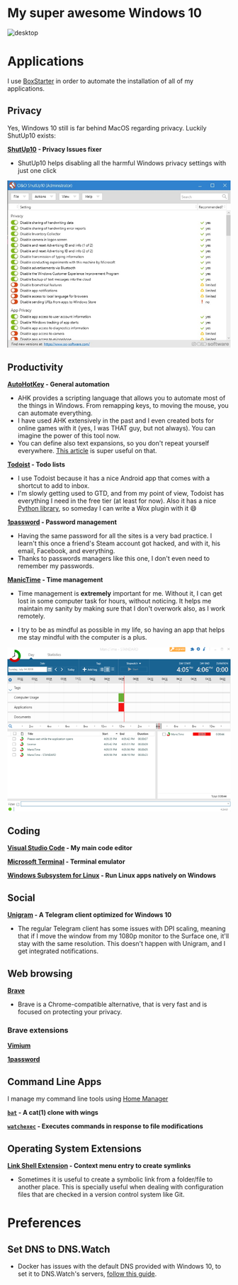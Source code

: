 # My super awesome Windows 10

![desktop](https://i.imgur.com/3Qf25H8.png)

# Applications

I use [BoxStarter](https://boxstarter.org/) in order to automate the installation of all of my applications.

## Privacy

Yes, Windows 10 still is far behind MacOS regarding privacy. Luckily ShutUp10 exists:

**[ShutUp10](https://www.oo-software.com/en/shutup10) - Privacy Issues fixer**

* ShutUp10 helps disabling all the harmful Windows privacy settings with just one click

![shutup10 screenshot](screenshots/shutup10.jpg)

## Productivity

**[AutoHotKey](https://www.autohotkey.com/) - General automation**

* AHK provides a scripting language that allows you to automate most of the things in Windows. From remapping keys, to moving the mouse, you can automate everything.
* I have used AHK extensively in the past and I even created bots for online games with it (yes, I was THAT guy, but not always). You can imagine the power of this tool now.
* You can define also text expansions, so you don't repeat yourself everywhere. [This article](http://www.thenickmay.com/articles/how-to-expand-text-for-free-with-autohotkey/) is super useful on that.

**[Todoist](https://todoist.com/) - Todo lists**

* I use Todoist because it has a nice Android app that comes with a shortcut to add to inbox.
* I'm slowly getting used to GTD, and from my point of view, Todoist has everything I need in the free tier (at least for now). Also it has a nice [Python library](https://github.com/Doist/todoist-python), so someday I can write a Wox plugin with it 😄

**[1password](https://1password.com/) - Password management**

* Having the same password for all the sites is a very bad practice. I learn't this once a friend's Steam account got hacked, and with it, his email, Facebook, and everything.
* Thanks to passwords managers like this one, I don't even need to remember my passwords.

**[ManicTime](https://www.manictime.com/) - Time management**

* Time management is **extremely** important for me. Without it, I can get lost in some computer task for hours, without noticing. It helps me maintain my sanity by making sure that I don't overwork also, as I work remotely.

* I try to be as mindful as possible in my life, so having an app that helps me stay mindful with the computer is a plus.

![manictime screenshot](screenshots/manictime.png)


## Coding

**[Visual Studio Code](https://code.visualstudio.com/) - My main code editor**

**[Microsoft Terminal](https://www.microsoft.com/store/productId/9N0DX20HK701) - Terminal emulator**

**[Windows Subsystem for Linux](https://docs.microsoft.com/en-us/windows/wsl/install-win10) - Run Linux apps natively on Windows**

## Social

**[Unigram](https://github.com/UnigramDev/Unigram) - A Telegram client optimized for Windows 10**

* The regular Telegram client has some issues with DPI scaling, meaning that if I move the window from my 1080p monitor to the Surface one, it'll stay with the same resolution. This doesn't happen with Unigram, and I get integrated notifications.

## Web browsing

**[Brave](https://brave.com/)**

* Brave is a Chrome-compatible alternative, that is very fast and is focused on protecting your privacy.

### Brave extensions

**[Vimium](https://vimium.github.io/)**

**[1password](https://chrome.google.com/webstore/detail/1password-extension-deskt/aomjjhallfgjeglblehebfpbcfeobpgk)**

## Command Line Apps

I manage my command line tools using [Home Manager](https://github.com/rycee/home-manager)

**[`bat`](https://github.com/sharkdp/bat) - A cat(1) clone with wings**

**[`watchexec`](https://github.com/watchexec/watchexec) - Executes commands in response to file modifications**

## Operating System Extensions

**[Link Shell Extension](http://schinagl.priv.at/nt/hardlinkshellext/linkshellextension.html#contact) - Context menu entry to create symlinks**

* Sometimes it is useful to create a symbolic link from a folder/file to another place. This is specially useful when dealing with configuration files that are checked in a version control system like Git.

# Preferences

## Set DNS to DNS.Watch

* Docker has issues with the default DNS provided with Windows 10, to set it to DNS.Watch's servers, [follow this guide](https://dns.watch/how-to-windows-7).
